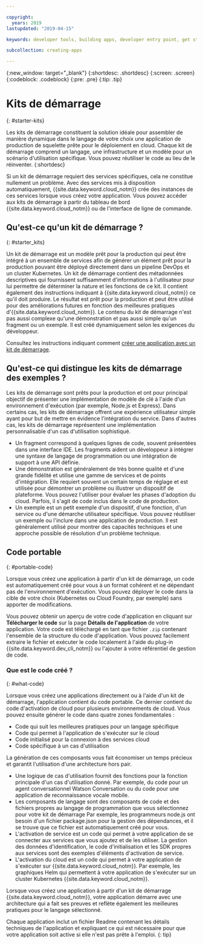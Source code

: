 ```yaml
---

copyright:
  years: 2019
lastupdated: "2019-04-15"

keywords: developer tools, building apps, developer entry point, get started coding, starter kit

subcollection: creating-apps

---
```

{:new_window: target="_blank"}
{:shortdesc: .shortdesc}
{:screen: .screen}
{:codeblock: .codeblock}
{:pre: .pre}
{:tip: .tip}

# Kits de démarrage
{: #starter-kits}

Les kits de démarrage constituent la solution idéale pour assembler de manière dynamique dans le langage de votre choix une application de production de squelette prête pour le déploiement en cloud. Chaque kit de démarrage comprend un langage, une infrastructure et un modèle pour un scénario d'utilisation spécifique. Vous pouvez réutiliser le code au lieu de le réinventer.
{:shortdesc}

Si un kit de démarrage requiert des services spécifiques, cela ne constitue nullement un problème. Avec des services mis à disposition automatiquement, {{site.data.keyword.cloud_notm}} crée des instances de ces services lorsque vous créez votre application. Vous pouvez accéder aux kits de démarrage à partir du tableau de bord {{site.data.keyword.cloud_notm}} ou de l'interface de ligne de commande.

## Qu'est-ce qu'un kit de démarrage ?
{: #starter_kits}

Un kit de démarrage est un modèle prêt pour la production qui peut être intégré à un ensemble de services afin de générer un élément prêt pour la production pouvant être déployé directement dans un pipeline DevOps et un cluster Kubernetes. Un kit de démarrage contient des métadonnées descriptives qui fournissent suffisamment d'informations à l'utilisateur pour lui permettre de déterminer la nature et les fonctions de ce kit. Il contient également des instructions indiquant à {{site.data.keyword.cloud_notm}} ce qu'il doit produire. Le résultat est prêt pour la production et peut être utilisé pour des améliorations futures en fonction des meilleures pratiques d'{{site.data.keyword.cloud_notm}}. Le contenu du kit de démarrage n'est pas aussi complexe qu'une démonstration et pas aussi simple qu'un fragment ou un exemple. Il est créé dynamiquement selon les exigences du développeur.

Consultez les instructions indiquant comment [créer une application avec un kit de démarrage](/docs/apps?topic=creating-apps-tutorial-starterkit).

## Qu'est-ce qui distingue les kits de démarrage des exemples ?
Les kits de démarrage sont prêts pour la production et ont pour principal objectif de présenter une implémentation de modèle de clé à l'aide d'un environnement d'exécution (par exemple, Node.js et Express). Dans certains cas, les kits de démarrage offrent une expérience utilisateur simple ayant pour but de mettre en évidence l'intégration du service. Dans d'autres cas, les kits de démarrage représentent une implémentation personnalisable d'un cas d'utilisation sophistiqué.

* Un fragment correspond à quelques lignes de code, souvent présentées dans une interface IDE. Les fragments aident un développeur à intégrer une syntaxe de langage de programmation ou une intégration de support à une API définie.
* Une démonstration est généralement de très bonne qualité et d'une grande fidélité et utilise une gamme de services et de points d'intégration. Elle requiert souvent un certain temps de réglage et est utilisée pour démontrer un problème ou illustrer un dispositif de plateforme. Vous pouvez l'utiliser pour évaluer les phases d'adoption du cloud. Parfois, il s'agit de code inclus dans le code de production.
* Un exemple est un petit exemple d'un dispositif, d'une fonction, d'un service ou d'une démarche utilisateur spécifique. Vous pouvez réutiliser un exemple ou l'inclure dans une application de production. Il est généralement utilisé pour montrer des capacités techniques et une approche possible de résolution d'un problème technique.

## Code portable
{: #portable-code}

Lorsque vous créez une application à partir d'un kit de démarrage, un code est automatiquement créé pour vous à un format cohérent et ne dépendant pas de l'environnement d'exécution. Vous pouvez déployer le code dans la cible de votre choix (Kubernetes ou Cloud Foundry, par exemple) sans apporter de modifications.

Vous pouvez obtenir un aperçu de votre code d'application en cliquant sur **Télécharger le code** sur la page **Détails de l'application** de votre application. Votre code est téléchargé en tant que fichier `.zip` contenant l'ensemble de la structure du code d'application. Vous pouvez facilement extraire le fichier et exécuter le code localement à l'aide du plug-in {{site.data.keyword.dev_cli_notm}} ou l'ajouter à votre référentiel de gestion de code.

### Que est le code créé ?
{: #what-code}

Lorsque vous créez une applications directement ou à l'aide d'un kit de démarrage, l'application contient du code portable. Ce dernier contient du code d'activation de cloud pour plusieurs environnements de cloud. Vous pouvez ensuite générer le code dans quatre zones fondamentales :
* Code qui suit les meilleures pratiques pour un langage spécifique
* Code qui permet à l'application de s'exécuter sur le cloud
* Code initialisé pour la connexion à des services cloud
* Code spécifique à un cas d'utilisation

La génération de ces composants vous fait économiser un temps précieux et garantit l'utilisation d'une architecture hors pair.

* Une logique de cas d'utilisation fournit des fonctions pour la fonction principale d'un cas d'utilisation donné. Par exemple, du code pour un agent conversationnel Watson Conversation ou du code pour une application de reconnaissance vocale mobile.
* Les composants de langage sont des composants de code et des fichiers propres au langage de programmation que vous sélectionnez pour votre kit de démarrage Par exemple, les programmeurs node.js ont besoin d'un fichier package.json pour la gestion des dépendances, et il se trouve que ce fichier est automatiquement créé pour vous.
* L'activation de service est un code qui permet à votre application de se connecter aux services que vous ajoutez et de les utiliser. La gestion des données d'identification, le code d'initialisation et les SDK propres aux services sont des exemples d'éléments d'activation de service.
* L'activation du cloud est un code qui permet à votre application de s'exécuter sur {{site.data.keyword.cloud_notm}}. Par exemple, les graphiques Helm qui permettent à votre application de s'exécuter sur un cluster Kubernetes {{site.data.keyword.cloud_notm}}.

Lorsque vous créez une application à partir d'un kit de démarrage {{site.data.keyword.cloud_notm}}, votre application démarre avec une architecture qui a fait ses preuves et reflète également les meilleures pratiques pour le langage sélectionné.

Chaque application inclut un fichier Readme contenant les détails techniques de l'application et expliquant ce qui est nécessaire pour que votre application soit active si elle n'est pas prête à l'emploi.
{: tip}

